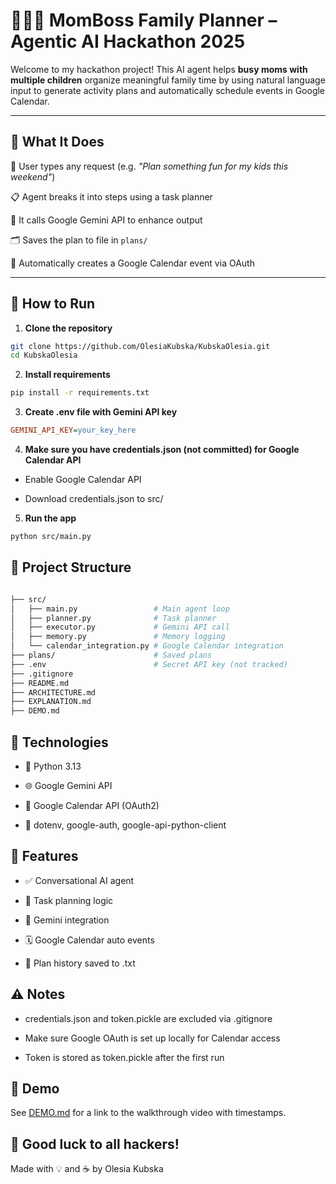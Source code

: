 # 👩‍👧‍👦 MomBoss Family Planner – Agentic AI Hackathon 2025

Welcome to my hackathon project! 
This AI agent helps **busy moms with multiple children** organize meaningful family time by using natural language input to generate activity plans and automatically schedule events in Google Calendar.

---

## 🧠 What It Does

👤 User types any request (e.g. _"Plan something fun for my kids this weekend"_)

📋 Agent breaks it into steps using a task planner

🔑 It calls Google Gemini API to enhance output

🗂 Saves the plan to file in `plans/`

📅 Automatically creates a Google Calendar event via OAuth

---

## 🚀 How to Run

1. **Clone the repository**  
```bash
git clone https://github.com/OlesiaKubska/KubskaOlesia.git
cd KubskaOlesia
```

2. **Install requirements**

```bash
pip install -r requirements.txt
```

3. **Create .env file with Gemini API key**

```ini
GEMINI_API_KEY=your_key_here
```

4. **Make sure you have credentials.json (not committed) for Google Calendar API**

- Enable Google Calendar API

- Download credentials.json to src/

5. **Run the app**

```bash
python src/main.py
```

## 📁 Project Structure

```bash

├── src/
│   ├── main.py                 # Main agent loop
│   ├── planner.py              # Task planner
│   ├── executor.py             # Gemini API call
│   ├── memory.py               # Memory logging
│   └── calendar_integration.py # Google Calendar integration
├── plans/                      # Saved plans
├── .env                        # Secret API key (not tracked)
├── .gitignore
├── README.md
├── ARCHITECTURE.md
├── EXPLANATION.md
├── DEMO.md
```

## 🔧 Technologies

- 🐍 Python 3.13

- 🌐 Google Gemini API

- 📅 Google Calendar API (OAuth2)

- 💾 dotenv, google-auth, google-api-python-client

## 📌 Features
- ✅ Conversational AI agent

- 🧠 Task planning logic

- 🧩 Gemini integration

- 🗓 Google Calendar auto events

- 📝 Plan history saved to .txt

## ⚠️ Notes
- credentials.json and token.pickle are excluded via .gitignore

- Make sure Google OAuth is set up locally for Calendar access

- Token is stored as token.pickle after the first run

## 🎥 Demo
See [DEMO.md](DEMO.md) for a link to the walkthrough video with timestamps.

## 🏁 Good luck to all hackers!
Made with 💡 and ☕ by Olesia Kubska
